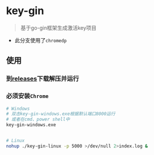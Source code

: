 # key-gin

> 基于go-gin框架生成激活key项目

- 此分支使用了`chromedp`


## 使用

### 到[releases](https://github.com/woytu/key-gin/releases)下载解压并运行

### 必须安装`Chrome`

```bash
# Windows
# 双击key-gin-windows.exe根据默认端口8000运行
# 或者在cmd、power shell中
key-gin-windows.exe


# Linux
nohup ./key-gin-linux -p 5000 >/dev/null 2>index.log &
```

